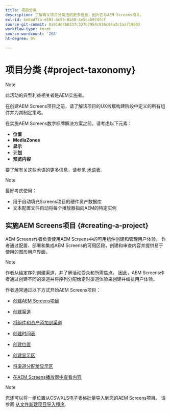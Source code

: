```yaml
---
title: 项目分类
description: 了解有关项目分类法的更多信息，因为它与AEM Screens相关。
exl-id: be0ad77a-e593-4c95-8a58-4e5ccb974fcf
source-git-commit: 8a914d4b0237c327b7954c936c84a2c1aa719603
workflow-type: tm+mt
source-wordcount: '268'
ht-degree: 0%

---
```


# 项目分类 {#project-taxonomy}

>[!NOTE]
>
>此活动的典型利益相关者是AEM实施者。

在创建AEM Screens项目之前，请了解该项目的UX线框构建阶段中定义的所有组件并为其制定策略。

在实施AEM Screens数字标牌解决方案之前，请考虑以下元素：

* **位置**
* **MediaZones**
* **显示**
* **计划**
* **预览内容**

要了解有关这些术语的更多信息，请参见 [术语表](https://experienceleague.adobe.com/en/docs/experience-manager-screens/user-guide/overview/screens-glossary).

>[!NOTE]
>
>最好考虑使用：
>
>* 用于自动填充Screens项目的硬件资产数据库
>* 文本配置文件自动将每个播放器指向AEM的特定实例

## 实施AEM Screens项目 {#creating-a-project}

AEM Screens作者负责使用AEM Screens中的可用组件创建和管理用户体验。 作者通过配置、部署和集成AEM Screens的可用区段，创建和审查内容并提供易于使用的图形用户界面。

>[!NOTE]
>
>作者从给定序列创建渠道，并了解活动受众和所需焦点。 因此，AEM Screens作者通过创建不同的渠道并将序列分配给定时渠道体验来创建并编排用户体验。

作者通常通过以下方式开始AEM Screens项目：

* [创建AEM Screens项目](https://experienceleague.adobe.com/en/docs/experience-manager-screens/user-guide/authoring/setting-up-projects/creating-a-screens-project)
* [创建渠道](https://experienceleague.adobe.com/en/docs/experience-manager-screens/user-guide/authoring/setting-up-projects/managing-channels)
* [将组件和资产添加到渠道](https://experienceleague.adobe.com/en/docs/experience-manager-screens/user-guide/authoring/product-features/adding-components-to-a-channel)
* [创建时间表](https://experienceleague.adobe.com/en/docs/experience-manager-screens/user-guide/authoring/setting-up-projects/managing-schedules)
* [创建位置](https://experienceleague.adobe.com/en/docs/experience-manager-screens/user-guide/authoring/setting-up-projects/managing-locations)
* [创建显示区](https://experienceleague.adobe.com/en/docs/experience-manager-screens/user-guide/authoring/setting-up-projects/managing-displays)
* [将渠道分配给显示区](https://experienceleague.adobe.com/en/docs/experience-manager-screens/user-guide/authoring/setting-up-projects/assigning-channels/channel-assignment)

* [在AEM Screens播放器中查看内容](https://experienceleague.adobe.com/en/docs/experience-manager-screens/user-guide/administering/working-with-screens-player)

>[!NOTE]
>您还可以将一组位置从CSV/XLS电子表格批量导入到您的AEM Screens项目。 请参阅 [从文件新建项目导入程序](https://experienceleague.adobe.com/en/docs/experience-manager-screens/user-guide/administering/project-importer).

